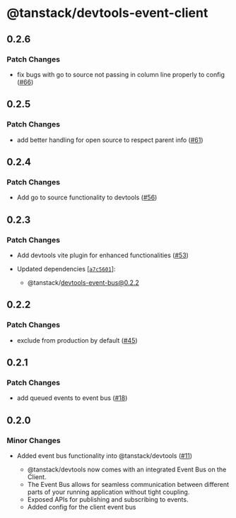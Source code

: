 # @tanstack/devtools-event-client

## 0.2.6

### Patch Changes

- fix bugs with go to source not passing in column line properly to config ([#66](https://github.com/TanStack/devtools/pull/66))

## 0.2.5

### Patch Changes

- add better handling for open source to respect parent info ([#61](https://github.com/TanStack/devtools/pull/61))

## 0.2.4

### Patch Changes

- Add go to source functionality to devtools ([#56](https://github.com/TanStack/devtools/pull/56))

## 0.2.3

### Patch Changes

- Add devtools vite plugin for enhanced functionalities ([#53](https://github.com/TanStack/devtools/pull/53))

- Updated dependencies [[`a7c5601`](https://github.com/TanStack/devtools/commit/a7c5601607a8f2ee293f23f10f434c623f0b7761)]:
  - @tanstack/devtools-event-bus@0.2.2

## 0.2.2

### Patch Changes

- exclude from production by default ([#45](https://github.com/TanStack/devtools/pull/45))

## 0.2.1

### Patch Changes

- add queued events to event bus ([#18](https://github.com/TanStack/devtools/pull/18))

## 0.2.0

### Minor Changes

- Added event bus functionality into @tanstack/devtools ([#11](https://github.com/TanStack/devtools/pull/11))

  - @tanstack/devtools now comes with an integrated Event Bus on the Client.
  - The Event Bus allows for seamless communication between different parts of your running application
    without tight coupling.
  - Exposed APIs for publishing and subscribing to events.
  - Added config for the client event bus
